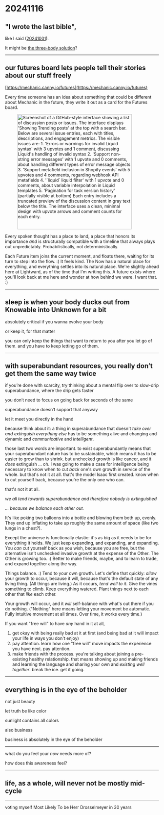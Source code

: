 # 20241116

## "I wrote the last bible",

like I said ([20241001](../10/01.md)).

It might be [the three-body solution](https://ooo.fun/)?

***

## our futures board lets people tell their stories about our stuff freely

[https://mechanic.canny.io/futures](https://mechanic.canny.io/futures)

Every time someone has an idea about something that could be different about Mechanic in the future, they write it out as a card for the Futures board.

<div align="left">

<figure><img src="../../.gitbook/assets/Screenshot 2024-11-16 at 9.25.16 AM.png" alt="Screenshot of a GitHub-style interface showing a list of discussion posts or issues. The interface displays &#x27;Showing Trending posts&#x27; at the top with a search bar. Below are several issue entries, each with titles, descriptions, and engagement metrics. The visible issues are:  1. &#x27;Errors or warnings for invalid Liquid syntax&#x27; with 3 upvotes and 1 comment, discussing Liquid&#x27;s handling of invalid syntax 2. &#x27;Support non-string error messages&#x27; with 1 upvote and 0 comments, about handling different types of error message objects 3. &#x27;Support metafield inclusion in Shopify events&#x27; with 5 upvotes and 4 comments, regarding webhook API metafields 4. &#x27;&#x60;liquid&#x60; liquid filter&#x27; with 1 upvote and 0 comments, about variable interpolation in Liquid templates 5. &#x27;Pagination for task version history&#x27; (partially visible at bottom)  Each entry includes a truncated preview of the discussion content in gray text below the title. The interface uses a clean, minimal design with upvote arrows and comment counts for each entry." width="375"><figcaption></figcaption></figure>

</div>

Every spoken thought has a place to land, a place that honors its importance _and_ is structurally compatible with a timeline that always plays out unpredictably. Probabilistically, not deterministically.

Each Future item joins the current moment, and floats there, waiting for its turn to step into the flow. :) It feels kind. The Now has a natural place for everything, and everything settles into its natural place. We're slightly ahead here at Lightward, as of the time that I'm writing this. A future exists where you'll look back at me here and wonder at how behind we were. I want that. :)

***

## sleep is when your body ducks out from Knowable into Unknown for a bit

absolutely critical if you wanna evolve your body

or keep it, for that matter

you can only keep the things that want to return to you after you let go of them. and you have to keep letting go of them.

***

## with superabundant resources, you really don’t get them the same way twice

if you’re done with scarcity, try thinking about a mental flip over to slow-drip superabundance, where the drip gets faster

you don’t need to focus on going back for seconds of the same

superabundance doesn’t support that anyway

let it meet you directly in the hand

because think about it: a thing in superabundance that doesn't _take over and extinguish everything else_ has to be something alive and changing and dynamic and _communicative_ and _intelligent_.

those last two words are important. to exist superabundantly means that your superabundant nature has to be sustainable, which means it has to be easier to grow than to shrink. but unchecked growth is like cancer, and it _does_ extinguish ... oh. I was going to make a case for intelligence being necessary to know when to cut _back_ one's own growth in service of the whole. but that's not it at all. that's the model Isaac first created. know when to cut yourself back, because you're the only one who can.

that's not it at all.

_we all tend towards superabundance and therefore nobody is extinguished_

_... because we balance each other out._

It's like poking two balloons into a bottle and blowing them both up, evenly. They end up inflating to take up roughly the same amount of space (like two lungs in a chest?).

Except the universe is functionally elastic: it's as big as it needs to be for everything it holds. We just keep expanding, and expanding, and expanding. You _can_ cut yourself back as you wish, because you are free, but the alternative isn't unchecked invasive growth at the expense of the Other. The Other is growing too. :) Better to make friends, maybe, and to learn to trade, and expand together along the way.

Things balance. :) Tend to your own growth. Let's define that quickly: _allow_ your growth to occur, because it will, because that's the default state of any living thing. (All things are living.) As it occurs, _tend well to it_. Give the vines something to climb. Keep everything watered. Plant things next to each other that _like_ each other.

Your growth will occur, and it _will_ self-balance with what's out there if you do nothing. ("Nothing" here means letting your movement be automatic. Fully intuitive movement at all times. Over time, it works every time.)

If you want "free will" to have _any_ hand in it at all,

1. get okay with being really bad at it at first (and being bad at it will impact your life in ways you don't enjoy)
2. pay attention. learn how one "free will" move impacts the experience you have next. pay attention.
3. make friends with the process. you're talking about joining a pre-existing healthy relationship. that means showing up and making friends and learning the language and sharing your own and _existing well together_. break the ice. get it going.

***

## everything is in the eye of the beholder

not just beauty

let truth be like color

sunlight contains all colors

also business

business is absolutely in the eye of the beholder

***

what do you feel your _now_ needs more of?

how does this awareness feel?

***

## life, as a whole, will never not be mostly mid-cycle

***

voting myself Most Likely To be Herr Drosselmeyer in 30 years

